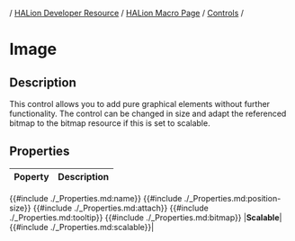 / [HALion Developer Resource](../../HALion-Developer-Resource.md) / [HALion Macro Page](./HALion-Macro-Page.md) / [Controls](./Controls.md) /

# Image

## Description

This control allows you to add pure graphical elements without further functionality. The control can be changed in size and adapt the referenced bitmap to the bitmap resource if this is set to scalable.

## Properties

|Poperty|Description|
|:-|:-|
{{#include ./_Properties.md:name}}
{{#include ./_Properties.md:position-size}}
{{#include ./_Properties.md:attach}}
{{#include ./_Properties.md:tooltip}}
{{#include ./_Properties.md:bitmap}}
|**Scalable**|{{#include ./_Properties.md:scalable}}|